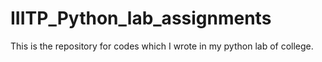 # IIITP_Python_lab_assignments

This is the repository for codes which I wrote in my python lab of college.

